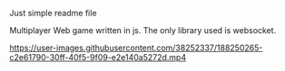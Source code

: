 Just simple readme file

Multiplayer Web game written in js. The only library used is websocket.

https://user-images.githubusercontent.com/38252337/188250265-c2e61790-30ff-40f5-9f09-e2e140a5272d.mp4

